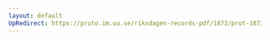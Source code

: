 ```yaml
---
layout: default
UpRedirect: https://pruto.im.uu.se/riksdagen-records-pdf/1873/prot-1873--fk--130/prot-1873--fk--130_008.pdf
---
```

